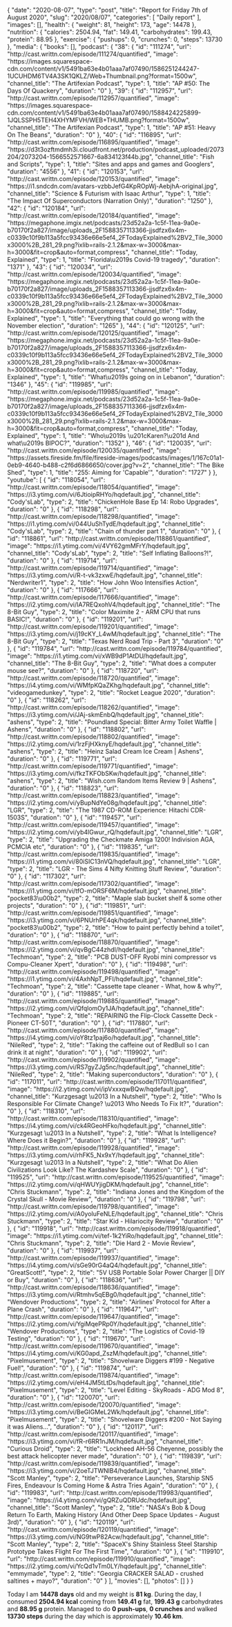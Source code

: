 {
    "date": "2020-08-07",
    "type": "post",
    "title": "Report for Friday 7th of August 2020",
    "slug": "2020\/08\/07",
    "categories": [
        "Daily report"
    ],
    "images": [],
    "health": {
        "weight": 81,
        "height": 173,
        "age": 14478
    },
    "nutrition": {
        "calories": 2504.94,
        "fat": 149.41,
        "carbohydrates": 199.43,
        "protein": 88.95
    },
    "exercise": {
        "pushups": 0,
        "crunches": 0,
        "steps": 13730
    },
    "media": {
        "books": [],
        "podcast": {
            "38": {
                "id": "111274",
                "url": "http:\/\/cast.writtn.com\/episode\/111274\/quantified",
                "image": "https:\/\/images.squarespace-cdn.com\/content\/v1\/5491ba63e4b01aaa7af07490\/1586251244247-1UCUHDM6TV4A3SK1QKLZ\/Web+Thumbnail.png?format=1500w",
                "channel_title": "The Artifexian Podcast",
                "type": 1,
                "title": "AP #50: The Days Of Quackery",
                "duration": "0"
            },
            "39": {
                "id": "112957",
                "url": "http:\/\/cast.writtn.com\/episode\/112957\/quantified",
                "image": "https:\/\/images.squarespace-cdn.com\/content\/v1\/5491ba63e4b01aaa7af07490\/1588424225899-1JQLSSPH5TEH4XHYMFVH\/WEB+THUMB.png?format=1500w",
                "channel_title": "The Artifexian Podcast",
                "type": 1,
                "title": "AP #51: Heavy On The Beans",
                "duration": "0"
            },
            "40": {
                "id": "116895",
                "url": "http:\/\/cast.writtn.com\/episode\/116895\/quantified",
                "image": "https:\/\/d3t3ozftmdmh3i.cloudfront.net\/production\/podcast_uploaded\/2073204\/2073204-1566552571667-6a834123f44b.jpg",
                "channel_title": "Fish and Scripts",
                "type": 1,
                "title": "Sites and apps and games and Googlers",
                "duration": "4556"
            },
            "41": {
                "id": "120153",
                "url": "http:\/\/cast.writtn.com\/episode\/120153\/quantified",
                "image": "https:\/\/i1.sndcdn.com\/avatars-vzbbJefG4KpROpWj-AebjhA-original.jpg",
                "channel_title": "Science & Futurism with Isaac Arthur",
                "type": 1,
                "title": "The Impact Of Superconductors (Narration Only)",
                "duration": "1250"
            },
            "42": {
                "id": "120184",
                "url": "http:\/\/cast.writtn.com\/episode\/120184\/quantified",
                "image": "https:\/\/megaphone.imgix.net\/podcasts\/23d52a2a-1c5f-11ea-9a0e-b70170f2a827\/image\/uploads_2F1588357113366-jjsdfzx6x4m-c0339c10f9b113a5fcc93436e66e5ef4_2FTodayExplained%2BV2_Tile_3000x3000%2B_281_29.png?ixlib=rails-2.1.2&max-w=3000&max-h=3000&fit=crop&auto=format,compress",
                "channel_title": "Today, Explained",
                "type": 1,
                "title": "Florida\u2019s Covid-19 tragedy",
                "duration": "1371"
            },
            "43": {
                "id": "120034",
                "url": "http:\/\/cast.writtn.com\/episode\/120034\/quantified",
                "image": "https:\/\/megaphone.imgix.net\/podcasts\/23d52a2a-1c5f-11ea-9a0e-b70170f2a827\/image\/uploads_2F1588357113366-jjsdfzx6x4m-c0339c10f9b113a5fcc93436e66e5ef4_2FTodayExplained%2BV2_Tile_3000x3000%2B_281_29.png?ixlib=rails-2.1.2&max-w=3000&max-h=3000&fit=crop&auto=format,compress",
                "channel_title": "Today, Explained",
                "type": 1,
                "title": "Everything that could go wrong with the November election",
                "duration": "1265"
            },
            "44": {
                "id": "120125",
                "url": "http:\/\/cast.writtn.com\/episode\/120125\/quantified",
                "image": "https:\/\/megaphone.imgix.net\/podcasts\/23d52a2a-1c5f-11ea-9a0e-b70170f2a827\/image\/uploads_2F1588357113366-jjsdfzx6x4m-c0339c10f9b113a5fcc93436e66e5ef4_2FTodayExplained%2BV2_Tile_3000x3000%2B_281_29.png?ixlib=rails-2.1.2&max-w=3000&max-h=3000&fit=crop&auto=format,compress",
                "channel_title": "Today, Explained",
                "type": 1,
                "title": "What\u2019s going on in Lebanon",
                "duration": "1346"
            },
            "45": {
                "id": "119985",
                "url": "http:\/\/cast.writtn.com\/episode\/119985\/quantified",
                "image": "https:\/\/megaphone.imgix.net\/podcasts\/23d52a2a-1c5f-11ea-9a0e-b70170f2a827\/image\/uploads_2F1588357113366-jjsdfzx6x4m-c0339c10f9b113a5fcc93436e66e5ef4_2FTodayExplained%2BV2_Tile_3000x3000%2B_281_29.png?ixlib=rails-2.1.2&max-w=3000&max-h=3000&fit=crop&auto=format,compress",
                "channel_title": "Today, Explained",
                "type": 1,
                "title": "Who\u2019s \u201cKaren?\u201d And what\u2019s BIPOC?",
                "duration": "1352"
            },
            "46": {
                "id": "120035",
                "url": "http:\/\/cast.writtn.com\/episode\/120035\/quantified",
                "image": "https:\/\/assets.fireside.fm\/file\/fireside-images\/podcasts\/images\/1\/167c01a1-0eb9-4640-b488-c2f6d6866650\/cover.jpg?v=2",
                "channel_title": "The Bike Shed",
                "type": 1,
                "title": "255: Aiming for 'Capable'",
                "duration": "1727"
            }
        },
        "youtube": [
            {
                "id": "118054",
                "url": "http:\/\/cast.writtn.com\/episode\/118054\/quantified",
                "image": "https:\/\/i3.ytimg.com\/vi\/6JtioipRHYo\/hqdefault.jpg",
                "channel_title": "Cody'sLab",
                "type": 2,
                "title": "ChickenHole Base Ep 14: Robo Upgrades",
                "duration": "0"
            },
            {
                "id": "118298",
                "url": "http:\/\/cast.writtn.com\/episode\/118298\/quantified",
                "image": "https:\/\/i1.ytimg.com\/vi\/044UuShTydE\/hqdefault.jpg",
                "channel_title": "Cody'sLab",
                "type": 2,
                "title": "Chain of thunder part 1",
                "duration": "0"
            },
            {
                "id": "118861",
                "url": "http:\/\/cast.writtn.com\/episode\/118861\/quantified",
                "image": "https:\/\/i1.ytimg.com\/vi\/4VY62gmMFrY\/hqdefault.jpg",
                "channel_title": "Cody'sLab",
                "type": 2,
                "title": "Self Inflating Balloons?!",
                "duration": "0"
            },
            {
                "id": "119714",
                "url": "http:\/\/cast.writtn.com\/episode\/119714\/quantified",
                "image": "https:\/\/i3.ytimg.com\/vi\/R-t-vk3zxwE\/hqdefault.jpg",
                "channel_title": "Nerdwriter1",
                "type": 2,
                "title": "How John Woo Intensifies Action",
                "duration": "0"
            },
            {
                "id": "117666",
                "url": "http:\/\/cast.writtn.com\/episode\/117666\/quantified",
                "image": "https:\/\/i2.ytimg.com\/vi\/IA7REQxohV4\/hqdefault.jpg",
                "channel_title": "The 8-Bit Guy",
                "type": 2,
                "title": "Color Maximite 2 - ARM CPU that runs BASIC!",
                "duration": "0"
            },
            {
                "id": "119201",
                "url": "http:\/\/cast.writtn.com\/episode\/119201\/quantified",
                "image": "https:\/\/i3.ytimg.com\/vi\/j19cKY_L4wM\/hqdefault.jpg",
                "channel_title": "The 8-Bit Guy",
                "type": 2,
                "title": "Texas Nerd Road Trip - Part 3",
                "duration": "0"
            },
            {
                "id": "119784",
                "url": "http:\/\/cast.writtn.com\/episode\/119784\/quantified",
                "image": "https:\/\/i1.ytimg.com\/vi\/xWB9dP1AtDU\/hqdefault.jpg",
                "channel_title": "The 8-Bit Guy",
                "type": 2,
                "title": "What does a computer mouse see?",
                "duration": "0"
            },
            {
                "id": "118720",
                "url": "http:\/\/cast.writtn.com\/episode\/118720\/quantified",
                "image": "https:\/\/i4.ytimg.com\/vi\/WMfpKQaZKhg\/hqdefault.jpg",
                "channel_title": "videogamedunkey",
                "type": 2,
                "title": "Rocket League 2020",
                "duration": "0"
            },
            {
                "id": "118262",
                "url": "http:\/\/cast.writtn.com\/episode\/118262\/quantified",
                "image": "https:\/\/i3.ytimg.com\/vi\/JAj-skmEnbQ\/hqdefault.jpg",
                "channel_title": "ashens",
                "type": 2,
                "title": "Poundland Special: Bitter Army Toilet Waffle | Ashens",
                "duration": "0"
            },
            {
                "id": "118802",
                "url": "http:\/\/cast.writtn.com\/episode\/118802\/quantified",
                "image": "https:\/\/i2.ytimg.com\/vi\/1rzFjHXknyE\/hqdefault.jpg",
                "channel_title": "ashens",
                "type": 2,
                "title": "Heinz Salad Cream Ice Cream | Ashens",
                "duration": "0"
            },
            {
                "id": "119771",
                "url": "http:\/\/cast.writtn.com\/episode\/119771\/quantified",
                "image": "https:\/\/i3.ytimg.com\/vi\/fkzTKFObSKw\/hqdefault.jpg",
                "channel_title": "ashens",
                "type": 2,
                "title": "Wish.com Random Items Review 9 | Ashens",
                "duration": "0"
            },
            {
                "id": "118823",
                "url": "http:\/\/cast.writtn.com\/episode\/118823\/quantified",
                "image": "https:\/\/i2.ytimg.com\/vi\/yBupNdYe08g\/hqdefault.jpg",
                "channel_title": "LGR",
                "type": 2,
                "title": "The 1987 CD-ROM Experience: Hitachi CDR-1503S",
                "duration": "0"
            },
            {
                "id": "119457",
                "url": "http:\/\/cast.writtn.com\/episode\/119457\/quantified",
                "image": "https:\/\/i2.ytimg.com\/vi\/yb4lGwur_rQ\/hqdefault.jpg",
                "channel_title": "LGR",
                "type": 2,
                "title": "Upgrading the Checkmate Amiga 1200! Indivision AGA, PCMCIA etc",
                "duration": "0"
            },
            {
                "id": "119835",
                "url": "http:\/\/cast.writtn.com\/episode\/119835\/quantified",
                "image": "https:\/\/i1.ytimg.com\/vi\/80iSIC13nVQ\/hqdefault.jpg",
                "channel_title": "LGR",
                "type": 2,
                "title": "LGR - The Sims 4 Nifty Knitting Stuff Review",
                "duration": "0"
            },
            {
                "id": "117302",
                "url": "http:\/\/cast.writtn.com\/episode\/117302\/quantified",
                "image": "https:\/\/i1.ytimg.com\/vi\/tfO-mORSF6M\/hqdefault.jpg",
                "channel_title": "pocket83\u00b2",
                "type": 2,
                "title": "Maple slab bucket shelf & some other projects",
                "duration": "0"
            },
            {
                "id": "119851",
                "url": "http:\/\/cast.writtn.com\/episode\/119851\/quantified",
                "image": "https:\/\/i3.ytimg.com\/vi\/6PNUrhPE4qk\/hqdefault.jpg",
                "channel_title": "pocket83\u00b2",
                "type": 2,
                "title": "How to paint perfectly behind a toilet",
                "duration": "0"
            },
            {
                "id": "118870",
                "url": "http:\/\/cast.writtn.com\/episode\/118870\/quantified",
                "image": "https:\/\/i2.ytimg.com\/vi\/qvBgC44zhdI\/hqdefault.jpg",
                "channel_title": "Techmoan",
                "type": 2,
                "title": "PCB DUST-OFF Ryobi mini compressor vs Compu-Cleaner Xpert",
                "duration": "0"
            },
            {
                "id": "119498",
                "url": "http:\/\/cast.writtn.com\/episode\/119498\/quantified",
                "image": "https:\/\/i1.ytimg.com\/vi\/4AxhNpT_PFI\/hqdefault.jpg",
                "channel_title": "Techmoan",
                "type": 2,
                "title": "Cassette tape cleaner - What, how & why?",
                "duration": "0"
            },
            {
                "id": "119885",
                "url": "http:\/\/cast.writtn.com\/episode\/119885\/quantified",
                "image": "https:\/\/i2.ytimg.com\/vi\/QfqlomOy1JA\/hqdefault.jpg",
                "channel_title": "Techmoan",
                "type": 2,
                "title": "REPAIRING the Flip-Clock Cassette Deck - Pioneer CT-50T",
                "duration": "0"
            },
            {
                "id": "117880",
                "url": "http:\/\/cast.writtn.com\/episode\/117880\/quantified",
                "image": "https:\/\/i4.ytimg.com\/vi\/oY8tz1paj6o\/hqdefault.jpg",
                "channel_title": "NileRed",
                "type": 2,
                "title": "Taking the caffeine out of RedBull so I can drink it at night",
                "duration": "0"
            },
            {
                "id": "119902",
                "url": "http:\/\/cast.writtn.com\/episode\/119902\/quantified",
                "image": "https:\/\/i3.ytimg.com\/vi\/RS7gyZJg5nc\/hqdefault.jpg",
                "channel_title": "NileRed",
                "type": 2,
                "title": "Making superconductors",
                "duration": "0"
            },
            {
                "id": "117011",
                "url": "http:\/\/cast.writtn.com\/episode\/117011\/quantified",
                "image": "https:\/\/i2.ytimg.com\/vi\/ipVxxxqwBQw\/hqdefault.jpg",
                "channel_title": "Kurzgesagt \u2013 In a Nutshell",
                "type": 2,
                "title": "Who Is Responsible For Climate Change? \u2013 Who Needs To Fix It?",
                "duration": "0"
            },
            {
                "id": "118310",
                "url": "http:\/\/cast.writtn.com\/episode\/118310\/quantified",
                "image": "https:\/\/i4.ytimg.com\/vi\/ck4RGeoHFko\/hqdefault.jpg",
                "channel_title": "Kurzgesagt \u2013 In a Nutshell",
                "type": 2,
                "title": "What Is Intelligence? Where Does it Begin?",
                "duration": "0"
            },
            {
                "id": "119928",
                "url": "http:\/\/cast.writtn.com\/episode\/119928\/quantified",
                "image": "https:\/\/i3.ytimg.com\/vi\/rhFK5_Nx9xY\/hqdefault.jpg",
                "channel_title": "Kurzgesagt \u2013 In a Nutshell",
                "type": 2,
                "title": "What Do Alien Civilizations Look Like? The Kardashev Scale",
                "duration": "0"
            },
            {
                "id": "119525",
                "url": "http:\/\/cast.writtn.com\/episode\/119525\/quantified",
                "image": "https:\/\/i2.ytimg.com\/vi\/qHWUYjigDKM\/hqdefault.jpg",
                "channel_title": "Chris Stuckmann",
                "type": 2,
                "title": "Indiana Jones and the Kingdom of the Crystal Skull - Movie Review",
                "duration": "0"
            },
            {
                "id": "119798",
                "url": "http:\/\/cast.writtn.com\/episode\/119798\/quantified",
                "image": "https:\/\/i2.ytimg.com\/vi\/A0yoIuFeNLE\/hqdefault.jpg",
                "channel_title": "Chris Stuckmann",
                "type": 2,
                "title": "Star Kid - Hilariocity Review",
                "duration": "0"
            },
            {
                "id": "119918",
                "url": "http:\/\/cast.writtn.com\/episode\/119918\/quantified",
                "image": "https:\/\/i1.ytimg.com\/vi\/tef-1k2YiRo\/hqdefault.jpg",
                "channel_title": "Chris Stuckmann",
                "type": 2,
                "title": "Die Hard 2 - Movie Review",
                "duration": "0"
            },
            {
                "id": "119937",
                "url": "http:\/\/cast.writtn.com\/episode\/119937\/quantified",
                "image": "https:\/\/i4.ytimg.com\/vi\/sGe90rG4aQ4\/hqdefault.jpg",
                "channel_title": "GreatScott!",
                "type": 2,
                "title": "5V USB Portable Solar Power Charger || DIY or Buy",
                "duration": "0"
            },
            {
                "id": "118636",
                "url": "http:\/\/cast.writtn.com\/episode\/118636\/quantified",
                "image": "https:\/\/i3.ytimg.com\/vi\/Rtmhv5qEBg0\/hqdefault.jpg",
                "channel_title": "Wendover Productions",
                "type": 2,
                "title": "Airlines' Protocol for After a Plane Crash",
                "duration": "0"
            },
            {
                "id": "119647",
                "url": "http:\/\/cast.writtn.com\/episode\/119647\/quantified",
                "image": "https:\/\/i2.ytimg.com\/vi\/YgiMqePRp0Y\/hqdefault.jpg",
                "channel_title": "Wendover Productions",
                "type": 2,
                "title": "The Logistics of Covid-19 Testing",
                "duration": "0"
            },
            {
                "id": "119670",
                "url": "http:\/\/cast.writtn.com\/episode\/119670\/quantified",
                "image": "https:\/\/i4.ytimg.com\/vi\/KG0apd_ZszM\/hqdefault.jpg",
                "channel_title": "Pixelmusement",
                "type": 2,
                "title": "Shovelware Diggers #199 - Negative Fuel!",
                "duration": "0"
            },
            {
                "id": "119874",
                "url": "http:\/\/cast.writtn.com\/episode\/119874\/quantified",
                "image": "https:\/\/i2.ytimg.com\/vi\/eH4JM5tLtDs\/hqdefault.jpg",
                "channel_title": "Pixelmusement",
                "type": 2,
                "title": "Level Editing - SkyRoads - ADG Mod 8",
                "duration": "0"
            },
            {
                "id": "120070",
                "url": "http:\/\/cast.writtn.com\/episode\/120070\/quantified",
                "image": "https:\/\/i3.ytimg.com\/vi\/BeGIGMeL2Wk\/hqdefault.jpg",
                "channel_title": "Pixelmusement",
                "type": 2,
                "title": "Shovelware Diggers #200 - Not Saying it was Aliens...",
                "duration": "0"
            },
            {
                "id": "120117",
                "url": "http:\/\/cast.writtn.com\/episode\/120117\/quantified",
                "image": "https:\/\/i3.ytimg.com\/vi\/fR-r6RR1nJM\/hqdefault.jpg",
                "channel_title": "Curious Droid",
                "type": 2,
                "title": "Lockheed AH-56 Cheyenne, possibly the best attack helicopter never made",
                "duration": "0"
            },
            {
                "id": "119839",
                "url": "http:\/\/cast.writtn.com\/episode\/119839\/quantified",
                "image": "https:\/\/i3.ytimg.com\/vi\/2oeTJTWNlB4\/hqdefault.jpg",
                "channel_title": "Scott Manley",
                "type": 2,
                "title": "Perseverance Launches, Starship SN5 Fires, Endeavour Is Coming Home & Astra Tries Again",
                "duration": "0"
            },
            {
                "id": "119983",
                "url": "http:\/\/cast.writtn.com\/episode\/119983\/quantified",
                "image": "https:\/\/i4.ytimg.com\/vi\/gQRZuQDRUdc\/hqdefault.jpg",
                "channel_title": "Scott Manley",
                "type": 2,
                "title": "NASA's Bob & Doug Return To Earth, Making History (And Other Deep Space Updates - August 3rd)",
                "duration": "0"
            },
            {
                "id": "120119",
                "url": "http:\/\/cast.writtn.com\/episode\/120119\/quantified",
                "image": "https:\/\/i3.ytimg.com\/vi\/NG9twP82Acw\/hqdefault.jpg",
                "channel_title": "Scott Manley",
                "type": 2,
                "title": "SpaceX's Shiny Stainless Steel Starship Prototype Takes Flight For The First Time",
                "duration": "0"
            },
            {
                "id": "119910",
                "url": "http:\/\/cast.writtn.com\/episode\/119910\/quantified",
                "image": "https:\/\/i2.ytimg.com\/vi\/YcQd1vTm0LY\/hqdefault.jpg",
                "channel_title": "emmymade",
                "type": 2,
                "title": "Georgia CRACKER SALAD - crushed saltines + mayo?",
                "duration": "0"
            }
        ],
        "movies": [],
        "photos": []
    }
}

Today I am <strong>14478 days</strong> old and my weight is <strong>81 kg</strong>. During the day, I consumed <strong>2504.94 kcal</strong> coming from <strong>149.41 g</strong> fat, <strong>199.43 g</strong> carbohydrates and <strong>88.95 g</strong> protein. Managed to do <strong>0 push-ups</strong>, <strong>0 crunches</strong> and walked <strong>13730 steps</strong> during the day which is approximately <strong>10.46 km</strong>.